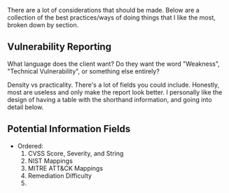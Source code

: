 There are a lot of considerations that should be made. Below are a collection of the best practices/ways of doing things that I like the most, broken down by section.



## Vulnerability Reporting
What language does the client want? Do they want the word "Weakness", "Technical Vulnerability", or something else entirely?

Density vs practicality. There's a lot of fields you could include. Honestly, most are useless and only make the report look better. I personally like the design of having a table with the shorthand information, and going into detail below.

## Potential Information Fields
- Ordered:
    1. CVSS Score, Severity, and String
    2. NIST Mappings
    3. MITRE ATT&CK Mappings
    4. Remediation Difficulty
    5. 
